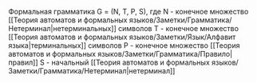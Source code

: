 Формальная грамматика G = (N, T, P, S), где
N - конечное множество [[Теория автоматов и формальных языков/Заметки/Грамматика/Нетерминал|нетерминальных]] символов
T - конечное множество [[Теория автоматов и формальных языков/Заметки/Язык/Алфавит языка|терминальных]] символов
P - конечное множество [[Теория автоматов и формальных языков/Заметки/Грамматика/Правило|правил]]
S - начальный [[Теория автоматов и формальных языков/Заметки/Грамматика/Нетерминал|нетерминал]]
